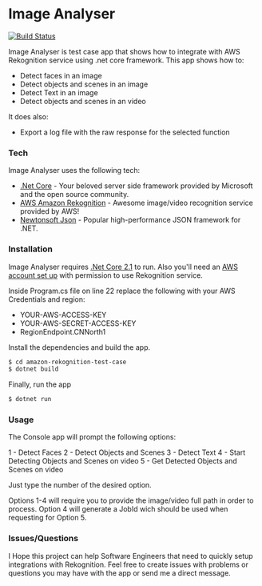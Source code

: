 # Image Analyser


[![Build Status](https://travis-ci.org/joemccann/dillinger.svg?branch=master)](https://travis-ci.org/joemccann/dillinger)

Image Analyser is test case app that shows how to integrate with AWS Rekognition service using .net core framework.
This app shows how to:

  - Detect faces in an image
  - Detect objects and scenes in an image
  - Detect Text in an image
  - Detect objects and scenes in an video

It does also:
  - Export a log file with the raw response for the selected function

### Tech

Image Analyser uses the following tech:

* [.Net Core] - Your beloved server side framework provided by Microsoft and the open source community.
* [AWS Amazon Rekognition] - Awesome image/video recognition service provided by AWS!
* [Newtonsoft Json] - Popular high-performance JSON framework for .NET.

### Installation

Image Analyser requires [.Net Core 2.1] to run.
Also you'll need an [AWS account set up] with permission to use Rekognition service.

Inside Program.cs file on line 22 replace the following with your AWS Credentials and region:
- YOUR-AWS-ACCESS-KEY
- YOUR-AWS-SECRET-ACCESS-KEY
- RegionEndpoint.CNNorth1

Install the dependencies and build the app.
```sh
$ cd amazon-rekognition-test-case
$ dotnet build
```

Finally, run the app

```sh
$ dotnet run
```

### Usage

The Console app will prompt the following options:

1 - Detect Faces
2 - Detect Objects and Scenes
3 - Detect Text
4 - Start Detecting Objects and Scenes on video
5 - Get Detected Objects and Scenes on video

Just type the number of the desired option.

Options 1-4 will require you to provide the image/video full path in order to process.
Option 4 will generate a JobId wich should be used when requesting for Option 5.

### Issues/Questions
I Hope this project can help Software Engineers that need to quickly setup integrations with Rekognition.
Feel free to create issues with problems or questions you may have with the app or send me a direct message.

[//]: # (These are reference links used in the body of this note and get stripped out when the markdown processor does its job. There is no need to format nicely because it shouldn't be seen. Thanks SO - http://stackoverflow.com/questions/4823468/store-comments-in-markdown-syntax)


   [.Net Core]: <https://dotnet.microsoft.com/download/dotnet-core>
   [AWS Amazon Rekognition]: <https://aws.amazon.com/rekognition>
   [Newtonsoft Json]: <https://www.newtonsoft.com/json>
   [.Net Core 2.1]: <https://dotnet.microsoft.com/download/dotnet-core/2.1>
   [AWS account set up]: <https://aws.amazon.com/premiumsupport/knowledge-center/create-and-activate-aws-account/>
   
